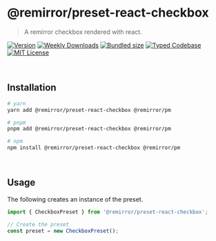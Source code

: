 # @remirror/preset-react-checkbox

> A remirror checkbox rendered with react.

[![Version][version]][npm] [![Weekly Downloads][downloads-badge]][npm] [![Bundled size][size-badge]][size] [![Typed Codebase][typescript]](#) [![MIT License][license]](#)

[version]: https://flat.badgen.net/npm/v/@remirror/preset-react-checkbox/next
[npm]: https://npmjs.com/package/@remirror/preset-react-checkbox/v/next
[license]: https://flat.badgen.net/badge/license/MIT/purple
[size]: https://bundlephobia.com/result?p=@remirror/preset-react-checkbox@next
[size-badge]: https://flat.badgen.net/bundlephobia/minzip/@remirror/preset-react-checkbox
[typescript]: https://flat.badgen.net/badge/icon/TypeScript?icon=typescript&label
[downloads-badge]: https://badgen.net/npm/dw/@remirror/preset-react-checkbox/red?icon=npm

<br />

## Installation

```bash
# yarn
yarn add @remirror/preset-react-checkbox @remirror/pm

# pnpm
pnpm add @remirror/preset-react-checkbox @remirror/pm

# npm
npm install @remirror/preset-react-checkbox @remirror/pm
```

<br />

## Usage

The following creates an instance of the preset.

```ts
import { CheckboxPreset } from '@remirror/preset-react-checkbox';

// Create the preset
const preset = new CheckboxPreset();
```
